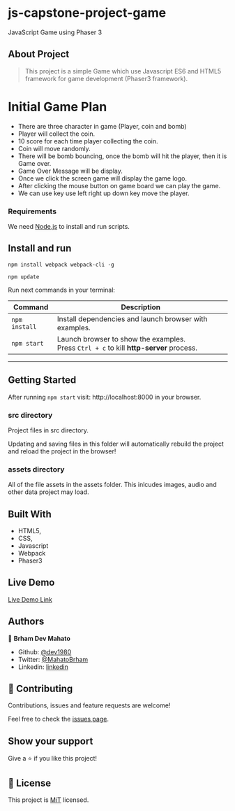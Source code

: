 # js-capstone-project-game

JavaScript Game using Phaser 3

## About Project

>This project is a simple Game which use Javascript ES6 and HTML5 framework for game development (Phaser3 framework). 

# Initial Game Plan
- There are three character in game (Player, coin and bomb)
- Player will collect the coin.
- 10 score for each time player collecting the coin.
- Coin will move randomly.
- There will be bomb bouncing, once the bomb will hit the player, then it is Game over.
- Game Over Message will be display.
- Once we click the screen game will display the game logo.
- After clicking the mouse button on game board we can play the game.
- We can use key use left right up down key move the player.

### Requirements

We need [Node.js](https://nodejs.org) to install and run scripts.

## Install and run

`npm install webpack webpack-cli -g`

`npm update`

Run next commands in your terminal:

| Command | Description |
|---------|-------------|
| `npm install` | Install dependencies and launch browser with examples.|
| `npm start` | Launch browser to show the examples. <br> Press `Ctrl + c` to kill **http-server** process. |

---

## Getting Started

After running `npm start` visit: http://localhost:8000 in your browser. 

### src directory

Project files in src directory. 

Updating and saving files in this folder will automatically rebuild the project and reload the project in the browser!

### assets directory

All of the file assets in the assets folder. This inlcudes images, audio and other data project may load. 

## Built With

-   HTML5,
-   CSS,
-   Javascript
-   Webpack
-   Phaser3

## Live Demo

[Live Demo Link](https://raw.githack.com/dev1980/js-capstone-project-game/game/index.html)

## Authors

👤 **Brham Dev Mahato**

-   Github: [@dev1980](https://github.com/dev1980)
-   Twitter: [@MahatoBrham](https://twitter.com/MahatoBrham)
-   Linkedin: [linkedin](https://www.linkedin.com/in/dev1980/)
## 🤝 Contributing

Contributions, issues and feature requests are welcome!

Feel free to check the [issues page](https://github.com/dev1980/js-capstone-project-game/issues).

## Show your support

Give a ⭐️ if you like this project!

## 📝 License

This project is [MiT](https://opensource.org/licenses/MIT) licensed.

